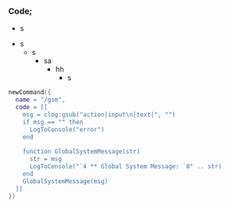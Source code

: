 ### Code;
* s
- s
  - s
    - sa
      - hh
        - s
```lua
newCommand({
  name = "/gsm",
  code = [[
    msg = clog:gsub("action|input\n|text|", "")
    if msg == "" then
      LogToConsole("error")
    end
    
    function GlobalSystemMessage(str)
      str = msg
      LogToConsole("`4 ** Global System Message: `0" .. str)
    end
    GlobalSystemMessage(msg)
  ]]
})
```

